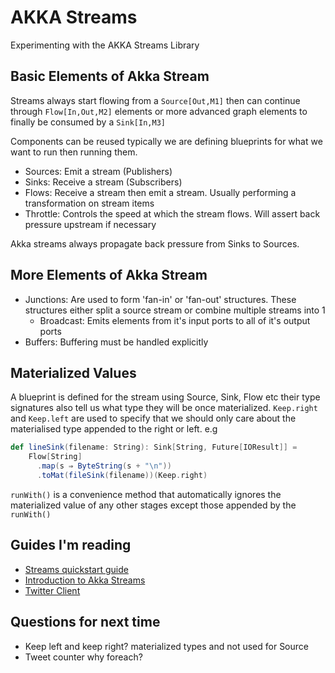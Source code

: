 # AKKA Streams

Experimenting with the AKKA Streams Library

## Basic Elements of Akka Stream

Streams always start flowing from a `Source[Out,M1]` then can continue through `Flow[In,Out,M2]` elements or more advanced graph elements to finally be consumed by a `Sink[In,M3]`

Components can be reused typically we are defining blueprints for what we want to run then running them. 

* Sources: Emit a stream (Publishers)
* Sinks: Receive a stream (Subscribers)
* Flows: Receive a stream then emit a stream. Usually performing a transformation on stream items
* Throttle: Controls the speed at which the stream flows. Will assert back pressure upstream if necessary

Akka streams always propagate back pressure from Sinks to Sources. 

## More Elements of Akka Stream

* Junctions: Are used to form 'fan-in' or 'fan-out' structures. These structures either split a source stream or combine multiple streams into 1
    * Broadcast: Emits elements from it's input ports to all of it's output ports
* Buffers: Buffering must be handled explicitly

## Materialized Values

A blueprint is defined for the stream using Source, Sink, Flow etc their type signatures also tell us what type they will be once materialized. `Keep.right` and `Keep.left` are used to specify that we should only care about the materialised type appended to the right or left. e.g
```scala
def lineSink(filename: String): Sink[String, Future[IOResult]] =
    Flow[String]
      .map(s ⇒ ByteString(s + "\n"))
      .toMat(fileSink(filename))(Keep.right)
```

`runWith()` is a convenience method that automatically ignores the materialized value of any other stages except those appended by the `runWith()`

## Guides I'm reading
* [Streams quickstart guide](https://doc.akka.io/docs/akka/2.5.5/scala/stream/stream-quickstart.html)
* [Introduction to Akka Streams](https://opencredo.com/introduction-to-akka-streams-getting-started/)
* [Twitter Client](https://github.com/DanielaSfregola/twitter4s)

## Questions for next time
- Keep left and keep right? materialized types and not used for Source
- Tweet counter why foreach?
